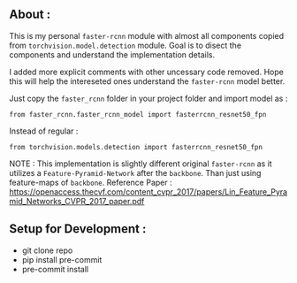 ## About :
This is my personal `faster-rcnn` module with almost all components copied from `torchvision.model.detection` module.
Goal is to disect the components and understand the implementation details.  

I added more explicit comments with other uncessary code removed. Hope this will help the intereseted ones understand the `faster-rcnn` model better.

Just copy the `faster_rcnn` folder in your project folder and import model as :
```(python)
from faster_rcnn.faster_rcnn_model import fasterrcnn_resnet50_fpn
```
Instead of regular : 
```
from torchvision.models.detection import fasterrcnn_resnet50_fpn
```
NOTE : This implementation is slightly different original `faster-rcnn` as it utilizes a `Feature-Pyramid-Network` after the `backbone`.
Than just using feature-maps of `backbone`. 
Reference Paper : https://openaccess.thecvf.com/content_cvpr_2017/papers/Lin_Feature_Pyramid_Networks_CVPR_2017_paper.pdf


## Setup for Development :
- git clone repo 
- pip install pre-commit
- pre-commit install
